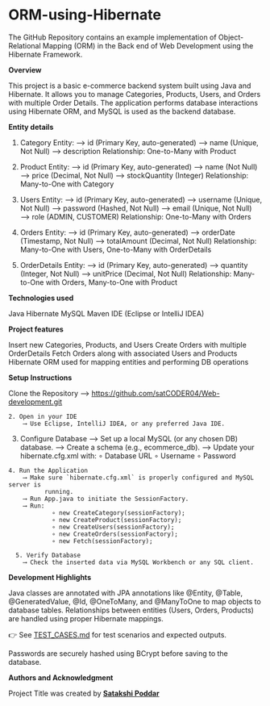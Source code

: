 # ORM-using-Hibernate
The GitHub Repository contains an example implementation of Object-Relational Mapping (ORM) in the Back end of Web Development using the Hibernate Framework. 

**Overview**

This project is a basic e-commerce backend system built using Java and Hibernate. It allows you to manage Categories, Products, Users, and Orders with multiple Order Details. The application performs database interactions using Hibernate ORM, and MySQL is used as the backend database.

**Entity details**

1. Category Entity: 
          ⟶ id (Primary Key, auto-generated) 
          ⟶ name (Unique, Not Null) 
          ⟶ description 
          Relationship: One-to-Many with Product 

2. Product Entity: 
           ⟶ id (Primary Key, auto-generated) 
           ⟶ name (Not Null) 
           ⟶ price (Decimal, Not Null) 
           ⟶ stockQuantity (Integer) 
           Relationship: Many-to-One with Category

3. Users Entity: 
            ⟶ id (Primary Key, auto-generated) 
            ⟶ username (Unique, Not Null) 
            ⟶ password (Hashed, Not Null) 
            ⟶ email (Unique, Not Null) 
            ⟶ role (ADMIN, CUSTOMER) 
            Relationship: One-to-Many with Orders 

4. Orders Entity: 
             ⟶ id (Primary Key, auto-generated) 
             ⟶ orderDate (Timestamp, Not Null) 
             ⟶ totalAmount (Decimal, Not Null) 
             Relationship: Many-to-One with Users, One-to-Many with OrderDetails 

5. OrderDetails Entity: 
              ⟶ id (Primary Key, auto-generated) 
              ⟶ quantity (Integer, Not Null) 
              ⟶ unitPrice (Decimal, Not Null) 
              Relationship: Many-to-One with Orders, Many-to-One with Product
   
**Technologies used**

Java
Hibernate
MySQL
Maven
IDE (Eclipse or IntelliJ IDEA)

**Project features**

Insert new Categories, Products, and Users
Create Orders with multiple OrderDetails
Fetch Orders along with associated Users and Products
Hibernate ORM used for mapping entities and performing DB operations

**Setup Instructions**

 Clone the Repository
        ⟶ https://github.com/satCODER04/Web-development.git

    2. Open in your IDE
        ⟶ Use Eclipse, IntelliJ IDEA, or any preferred Java IDE.

   3. Configure Database
        ⟶ Set up a local MySQL (or any chosen DB) database.
        ⟶ Create a schema (e.g., ecommerce_db).
        ⟶ Update your hibernate.cfg.xml with:
                ∘ Database URL
                ∘ Username
                ∘ Password

    4. Run the Application
        ⟶ Make sure `hibernate.cfg.xml` is properly configured and MySQL server is 
              running.
        ⟶ Run App.java to initiate the SessionFactory.
        ⟶ Run:
                ∘ new CreateCategory(sessionFactory);
                ∘ new CreateProduct(sessionFactory);
                ∘ new CreateUsers(sessionFactory);
                ∘ new CreateOrders(sessionFactory);
                ∘ new Fetch(sessionFactory);

      5. Verify Database
        ⟶ Check the inserted data via MySQL Workbench or any SQL client.
**Development Highlights**

Java classes are annotated with JPA annotations like @Entity, @Table, @GeneratedValue, @Id, @OneToMany, and @ManyToOne to map objects to database tables.
Relationships between entities (Users, Orders, Products) are handled using proper Hibernate mappings.

👉 See [TEST_CASES.md](./TEST_CASES.md) for test scenarios and expected outputs.

Passwords are securely hashed using BCrypt before saving to the database.

**Authors and Acknowledgment**

Project Title was created by **[Satakshi Poddar](https://github.com/satCODER04)**
